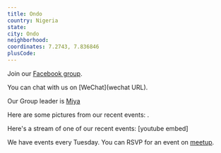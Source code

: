 ```yaml
---
title: Ondo
country: Nigeria
state: 
city: Ondo
neighborhood: 
coordinates: 7.2743, 7.836846
plusCode:
---
```

Join our [Facebook group](https://www.facebook.com/groups/free.code.camp.ondo).

You can chat with us on [WeChat](wechat URL).

Our Group leader is [Miya](freecodecamp.org/miya)

Here are some pictures from our recent events:
![]().

Here's a stream of one of our recent events:
[youtube embed]

We have events every Tuesday. You can RSVP for an event on [meetup](meetupurl).
